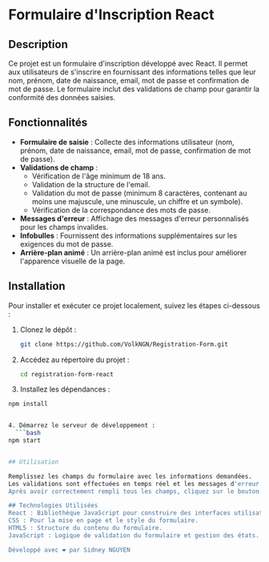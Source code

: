 # Formulaire d'Inscription React

## Description

Ce projet est un formulaire d'inscription développé avec React. Il permet aux utilisateurs de s'inscrire en fournissant des informations telles que leur nom, prénom, date de naissance, email, mot de passe et confirmation de mot de passe. Le formulaire inclut des validations de champ pour garantir la conformité des données saisies.

## Fonctionnalités

- **Formulaire de saisie** : Collecte des informations utilisateur (nom, prénom, date de naissance, email, mot de passe, confirmation de mot de passe).
- **Validations de champ** :
  - Vérification de l'âge minimum de 18 ans.
  - Validation de la structure de l'email.
  - Validation du mot de passe (minimum 8 caractères, contenant au moins une majuscule, une minuscule, un chiffre et un symbole).
  - Vérification de la correspondance des mots de passe.
- **Messages d'erreur** : Affichage des messages d'erreur personnalisés pour les champs invalides.
- **Infobulles** : Fournissent des informations supplémentaires sur les exigences du mot de passe.
- **Arrière-plan animé** : Un arrière-plan animé est inclus pour améliorer l'apparence visuelle de la page.

## Installation

Pour installer et exécuter ce projet localement, suivez les étapes ci-dessous :

1. Clonez le dépôt :
   ```bash
   git clone https://github.com/VolkNGN/Registration-Form.git


2. Accédez au répertoire du projet :
    ```bash
    cd registration-form-react


3. Installez les dépendances :
  ```bash
  npm install


4. Démarrez le serveur de développement :
    ```bash
 npm start


## Utilisation

Remplissez les champs du formulaire avec les informations demandées.
Les validations sont effectuées en temps réel et les messages d'erreur apparaissent sous les champs correspondants en cas de saisie invalide.
Après avoir correctement rempli tous les champs, cliquez sur le bouton "S'inscrire" pour soumettre le formulaire.

## Technologies Utilisées
React : Bibliothèque JavaScript pour construire des interfaces utilisateur.
CSS : Pour la mise en page et le style du formulaire.
HTML5 : Structure du contenu du formulaire.
JavaScript : Logique de validation du formulaire et gestion des états.

Développé avec ❤️ par Sidney NGUYEN